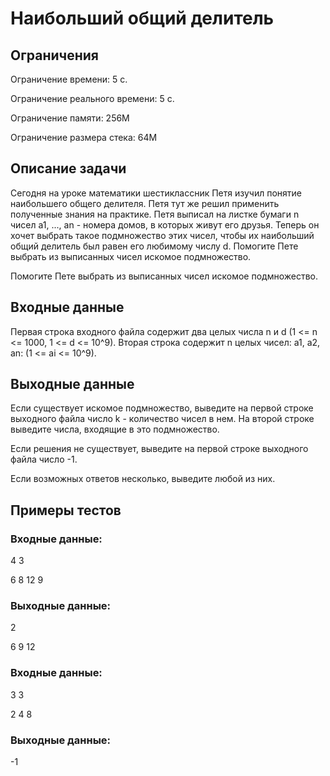 # Наибольший общий делитель
## Ограничения
Ограничение времени:	5 с.

Ограничение реального времени:	5 с.

Ограничение памяти:	256M

Ограничение размера стека:	64M

## Описание задачи
Сегодня на уроке математики шестиклассник Петя изучил понятие наибольшего общего делителя. Петя тут же решил применить полученные знания на практике. Петя выписал на листке бумаги n чисел a1, ..., an - номера домов, в которых живут его друзья. Теперь он хочет выбрать такое подмножество этих чисел, чтобы их наибольший общий делитель был равен его любимому числу d. Помогите Пете выбрать из выписанных чисел искомое подмножество. 

Помогите Пете выбрать из выписанных чисел искомое подмножество.

## Входные данные
Первая строка входного файла содержит два целых числа n и d (1 <= n <= 1000, 1 <= d <= 10^9). Вторая строка содержит n целых чисел: a1, a2, an: (1 <= ai <= 10^9).

## Выходные данные
Если существует искомое подмножество, выведите на первой строке выходного файла число k - количество чисел в нем. На второй строке выведите числа, входящие в это подмножество.

Если решения не существует, выведите на первой строке выходного файла число -1.

Если возможных ответов несколько, выведите любой из них.

## Примеры тестов
### Входные данные:
4 3

6 8 12 9
### Выходные данные:
2

6 9 12

### Входные данные:
3 3

2 4 8
### Выходные данные:
-1
